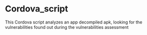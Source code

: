 # Cordova_script
This Cordova script analyzes an app decompiled apk, looking for the vulnerabilities found out during the vulnerabilities assessment
